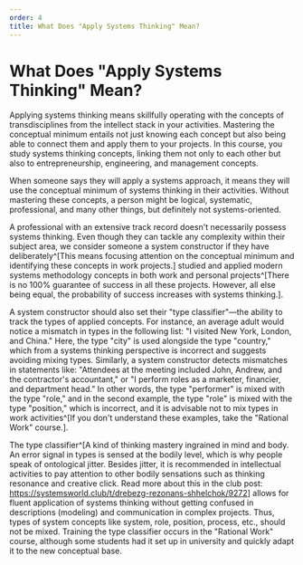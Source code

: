 ```yaml
---
order: 4
title: What Does "Apply Systems Thinking" Mean?
---
```


# What Does "Apply Systems Thinking" Mean?

Applying systems thinking means skillfully operating with the concepts of transdisciplines from the intellect stack in your activities. Mastering the conceptual minimum entails not just knowing each concept but also being able to connect them and apply them to your projects. In this course, you study systems thinking concepts, linking them not only to each other but also to entrepreneurship, engineering, and management concepts.

When someone says they will apply a systems approach, it means they will use the conceptual minimum of systems thinking in their activities. Without mastering these concepts, a person might be logical, systematic, professional, and many other things, but definitely not systems-oriented.

A professional with an extensive track record doesn't necessarily possess systems thinking. Even though they can tackle any complexity within their subject area, we consider someone a system constructor if they have deliberately^[This means focusing attention on the conceptual minimum and identifying these concepts in work projects.] studied and applied modern systems methodology concepts in both work and personal projects^[There is no 100% guarantee of success in all these projects. However, all else being equal, the probability of success increases with systems thinking.].

A system constructor should also set their "type classifier"—the ability to track the types of applied concepts. For instance, an average adult would notice a mismatch in types in the following list: "I visited New York, London, and China." Here, the type "city" is used alongside the type "country," which from a systems thinking perspective is incorrect and suggests avoiding mixing types. Similarly, a system constructor detects mismatches in statements like: "Attendees at the meeting included John, Andrew, and the contractor's accountant," or "I perform roles as a marketer, financier, and department head." In other words, the type "performer" is mixed with the type "role," and in the second example, the type "role" is mixed with the type "position," which is incorrect, and it is advisable not to mix types in work activities^[If you don't understand these examples, take the "Rational Work" course.].

The type classifier^[A kind of thinking mastery ingrained in mind and body. An error signal in types is sensed at the bodily level, which is why people speak of ontological jitter. Besides jitter, it is recommended in intellectual activities to pay attention to other bodily sensations such as thinking resonance and creative click. Read more about this in the club post: <https://systemsworld.club/t/drebezg-rezonans-shhelchok/9272>] allows for fluent application of systems thinking without getting confused in descriptions (modeling) and communication in complex projects. Thus, types of system concepts like system, role, position, process, etc., should not be mixed. Training the type classifier occurs in the "Rational Work" course, although some students had it set up in university and quickly adapt it to the new conceptual base.